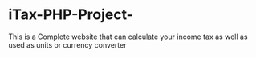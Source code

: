 # iTax-PHP-Project-
This is a Complete website that can calculate your income tax as well as used as units or currency converter
